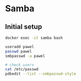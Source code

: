 # Samba

## Initial setup

```bash
docker exec -it samba bash
```

```bash
useradd pawel
passwd pawel
smbpasswd -a pawel
```

```bash
# check users
cat /etc/passwd
pdbedit --list --smbpasswd-style
```